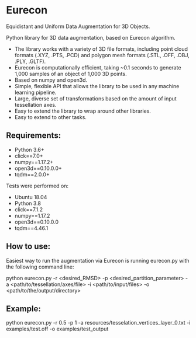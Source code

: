 # Eurecon

Equidistant and Uniform Data Augmentation for 3D Objects.

Python library for 3D data augmentation, based on Eurecon algorithm. 

- The library works with a variety of 3D file formats, including point cloud formats (.XYZ, .PTS, .PCD) and polygon mesh formats (.STL, .OFF, .OBJ, .PLY, .GLTF).
- Eurecon is computationally efficient, taking ~0.1 seconds to generate 1,000 samples  of an object of 1,000 3D points. 
- Based on numpy and open3d.
- Simple, flexible API that allows the library to be used in any machine learning pipeline.
- Large, diverse set of transformations based on the amount of input tessellation axes.
- Easy to extend the library to wrap around other libraries.
- Easy to extend to other tasks.



## Requirements:
- Python 3.6+
- click==7.0+
- numpy==1.17.2+
- open3d==0.10.0.0+
- tqdm==2.0.0+

Tests were performed on:

- Ubuntu 18.04
- Python 3.8
- click==7.1.2
- numpy==1.17.2
- open3d==0.10.0.0
- tqdm==4.46.1

## How to use:

Easiest way to run the augmentation via Eurecon is running eurecon.py with the following command line:

python eurecon.py -r <desired_RMSD> -p <desired_partition_parameter> -a <path/to/tessellation/axes/file> -i <path/to/input/files> -o <path/to/the/output/directory>

## Example:

python eurecon.py -r 0.5 -p 1 -a resources/tesselation_vertices_layer_0.txt -i examples/test.off -o examples/test_output
